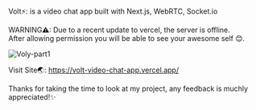 Volt⚡: is a video chat app built with Next.js, WebRTC, Socket.io

WARNING⚠: Due to a recent update to vercel, the server is offline.</br>
After allowing permission you will be able to see your awesome self 😊.


![Voly-part1](https://user-images.githubusercontent.com/68613251/167022756-13fce82e-3649-435e-bef5-faeed67e9036.gif)

Visit Site🌏: https://volt-video-chat-app.vercel.app/ </br>


Thanks for taking the time to look at my project, any feedback is muchly appreciated!✨ </br>


